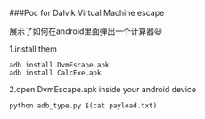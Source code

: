 ###Poc for Dalvik Virtual Machine escape

展示了如何在android里面弹出一个计算器:smiley: 

1.install them

    adb install DvmEscape.apk	
	adb install CalcExe.apk

2.open DvmEscape.apk inside your android device
	
	python adb_type.py $(cat payload.txt)

